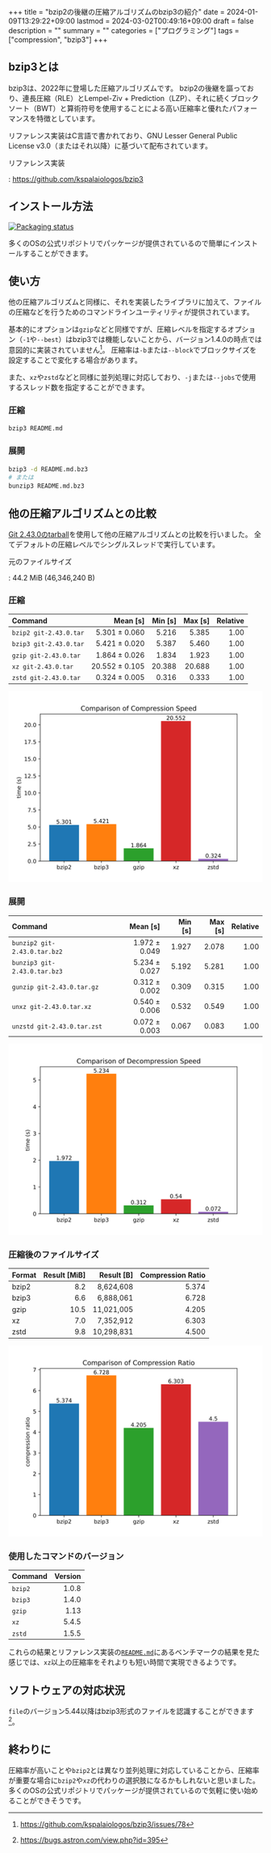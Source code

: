 +++
title = "bzip2の後継の圧縮アルゴリズムのbzip3の紹介"
date = 2024-01-09T13:29:22+09:00
lastmod = 2024-03-02T00:49:16+09:00
draft = false
description = ""
summary = ""
categories = ["プログラミング"]
tags = ["compression", "bzip3"]
+++

## bzip3とは

bzip3は、2022年に登場した圧縮アルゴリズムです。
bzip2の後継を謳っており、連長圧縮（RLE）とLempel-Ziv + Prediction（LZP）、それに続くブロックソート（BWT）と算術符号を使用することによる高い圧縮率と優れたパフォーマンスを特徴としています。

リファレンス実装はC言語で書かれており、GNU Lesser General Public License v3.0（またはそれ以降）に基づいて配布されています。

リファレンス実装

: <https://github.com/kspalaiologos/bzip3>

## インストール方法

[![Packaging status](https://repology.org/badge/vertical-allrepos/bzip3.svg?columns=3)](https://repology.org/project/bzip3/versions)

多くのOSの公式リポジトリでパッケージが提供されているので簡単にインストールすることができます。

## 使い方

他の圧縮アルゴリズムと同様に、それを実装したライブラリに加えて、ファイルの圧縮などを行うためのコマンドラインユーティリティが提供されています。

基本的にオプションは`gzip`などと同様ですが、圧縮レベルを指定するオプション（`-1`や`--best`）はbzip3では機能しないことから、バージョン1.4.0の時点では意図的に実装されていません[^1]。
圧縮率は`-b`または`--block`でブロックサイズを設定することで変化する場合があります。

また、`xz`や`zstd`などと同様に並列処理に対応しており、`-j`または`--jobs`で使用するスレッド数を指定することができます。

### 圧縮

```sh
bzip3 README.md
```

### 展開

```sh
bzip3 -d README.md.bz3
# または
bunzip3 README.md.bz3
```

## 他の圧縮アルゴリズムとの比較

[Git 2.43.0のtarball](https://mirrors.edge.kernel.org/pub/software/scm/git/git-2.43.0.tar.xz)を使用して他の圧縮アルゴリズムとの比較を行いました。
全てデフォルトの圧縮レベルでシングルスレッドで実行しています。

元のファイルサイズ

: 44.2 MiB (46,346,240 B)

### 圧縮

| Command                |       Mean [s] | Min [s] | Max [s] | Relative |
| :--------------------- | -------------: | ------: | ------: | -------: |
| `bzip2 git-2.43.0.tar` |  5.301 ± 0.060 |   5.216 |   5.385 |     1.00 |
| `bzip3 git-2.43.0.tar` |  5.421 ± 0.020 |   5.387 |   5.460 |     1.00 |
| `gzip git-2.43.0.tar`  |  1.864 ± 0.026 |   1.834 |   1.923 |     1.00 |
| `xz git-2.43.0.tar`    | 20.552 ± 0.105 |  20.388 |  20.688 |     1.00 |
| `zstd git-2.43.0.tar`  |  0.324 ± 0.005 |   0.316 |   0.333 |     1.00 |

![圧縮速度の比較](comparison-of-compression-speed.svg)

### 展開

| Command                      |      Mean [s] | Min [s] | Max [s] | Relative |
| :--------------------------- | ------------: | ------: | ------: | -------: |
| `bunzip2 git-2.43.0.tar.bz2` | 1.972 ± 0.049 |   1.927 |   2.078 |     1.00 |
| `bunzip3 git-2.43.0.tar.bz3` | 5.234 ± 0.027 |   5.192 |   5.281 |     1.00 |
| `gunzip git-2.43.0.tar.gz`   | 0.312 ± 0.002 |   0.309 |   0.315 |     1.00 |
| `unxz git-2.43.0.tar.xz`     | 0.540 ± 0.006 |   0.532 |   0.549 |     1.00 |
| `unzstd git-2.43.0.tar.zst`  | 0.072 ± 0.003 |   0.067 |   0.083 |     1.00 |

![展開速度の比較](comparison-of-decompression-speed.svg)

### 圧縮後のファイルサイズ

| Format | Result [MiB] | Result [B] | Compression Ratio |
| :----- | -----------: | ---------: | ----------------: |
| bzip2  |          8.2 |  8,624,608 |             5.374 |
| bzip3  |          6.6 |  6,888,061 |             6.728 |
| gzip   |         10.5 | 11,021,005 |             4.205 |
| xz     |          7.0 |  7,352,912 |             6.303 |
| zstd   |          9.8 | 10,298,831 |             4.500 |

![圧縮比の比較](comparison-of-compression-ratio.svg)

### 使用したコマンドのバージョン

| Command | Version |
| :------ | ------: |
| `bzip2` |   1.0.8 |
| `bzip3` |   1.4.0 |
| `gzip`  |    1.13 |
| `xz`    |   5.4.5 |
| `zstd`  |   1.5.5 |

これらの結果とリファレンス実装の[`README.md`](https://github.com/kspalaiologos/bzip3/blob/1.4.0/README.md)にあるベンチマークの結果を見た感じでは、`xz`以上の圧縮率をそれよりも短い時間で実現できるようです。

## ソフトウェアの対応状況

`file`のバージョン5.44以降はbzip3形式のファイルを認識することができます[^2]。

## 終わりに

圧縮率が高いことや`bzip2`とは異なり並列処理に対応していることから、圧縮率が重要な場合に`bzip2`や`xz`の代わりの選択肢になるかもしれないと思いました。
多くのOSの公式リポジトリでパッケージが提供されているので気軽に使い始めることができそうです。

[^1]: <https://github.com/kspalaiologos/bzip3/issues/78>
[^2]: <https://bugs.astron.com/view.php?id=395>
